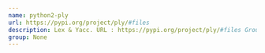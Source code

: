 ```yaml
---
name: python2-ply
url: https://pypi.org/project/ply/#files
description: Lex & Yacc. URL : https://pypi.org/project/ply/#files Groups : None
group: None
---
```

